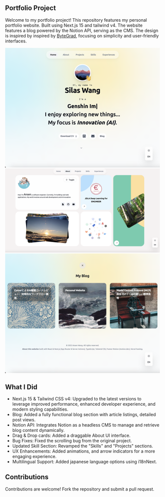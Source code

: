 ## Portfolio Project

Welcome to my portfolio project! This repository features my personal portfolio website.
Built using Next.js 15 and tailwind v4. The website features a blog powered by the Notion API, serving as the CMS. The design is inspired by inspired by [ByteGrad](https://www.youtube.com/watch?v=sUKptmUVIBM&t=21888s), focusing on simplicity and user-friendly interfaces.

<img width="804" alt="image" src="./public/readme.png">
<img width="804" alt="image" src="./public/readme-2.png">
<img width="804" alt="image" src="./public/readme-3.png">

## What I Did

- Next.js 15 & Tailwind CSS v4: Upgraded to the latest versions to leverage improved performance, enhanced developer experience, and modern styling capabilities.
- Blog: Added a fully functional blog section with article listings, detailed post views.
- Notion API: Integrates Notion as a headless CMS to manage and retrieve blog content dynamically.
- Drag & Drop cards: Added a draggable About UI interface.
- Bug Fixes: Fixed the scrolling bug from the original project.
- Updated Skill Section: Revamped the "Skills" and "Projects" sections.
- UX Enhancements: Added animations, and arrow indicators for a more engaging experience.
- Multilingual Support: Added japanese language options using i18nNext.


## Contributions

Contributions are welcome! Fork the repository and submit a pull request.
